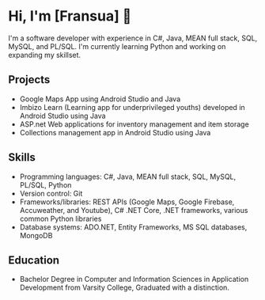 # Hi, I'm [Fransua] 👋

I'm a software developer with experience in C#, Java, MEAN full stack, SQL, MySQL, and PL/SQL. I'm currently learning Python and working on expanding my skillset.

## Projects

- Google Maps App using Android Studio and Java
- Imbizo Learn (Learning app for underprivileged youths) developed in Android Studio using Java
- ASP.net Web applications for inventory management and item storage
- Collections management app in Android Studio using Java

## Skills

- Programming languages: C#, Java, MEAN full stack, SQL, MySQL, PL/SQL, Python
- Version control: Git
- Frameworks/libraries: REST APIs (Google Maps, Google Firebase, Accuweather, and Youtube), C# .NET Core, .NET frameworks, various common Python libraries
- Database systems: ADO.NET, Entity Frameworks, MS SQL databases, MongoDB

## Education

- Bachelor Degree in Computer and Information Sciences in Application Development from Varsity College, Graduated with a distinction.

